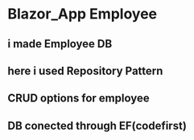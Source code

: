 # Blazor_App Employee
## i made Employee DB 
## here i used Repository Pattern 
## CRUD options for employee
## DB conected through EF(codefirst)

